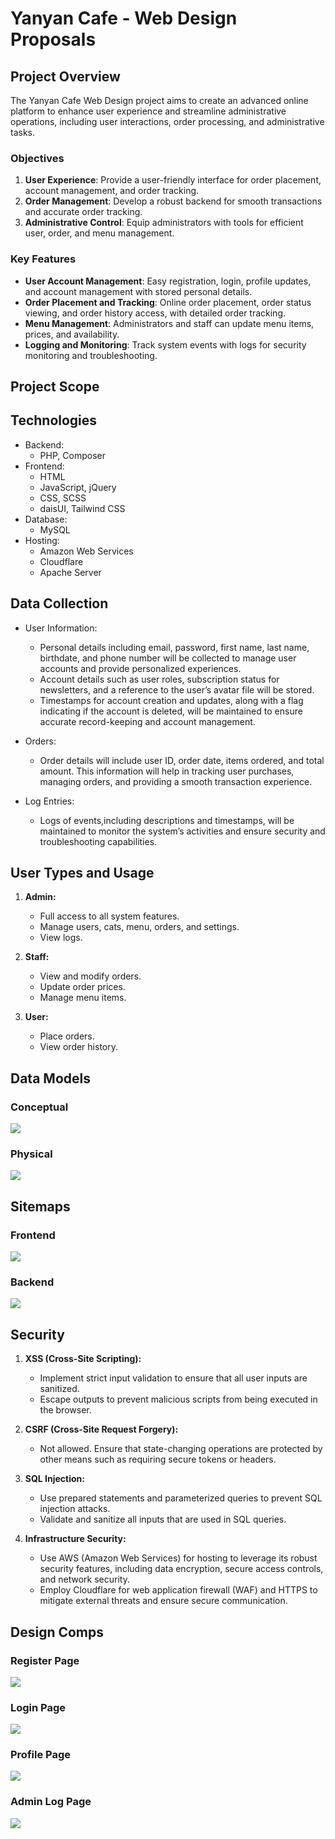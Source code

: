 # Yanyan Cafe - Web Design Proposals

## Project Overview

The Yanyan Cafe Web Design project aims to create an advanced online platform to enhance user experience and streamline administrative operations, including user interactions, order processing, and administrative tasks.

### Objectives
1. **User Experience**: Provide a user-friendly interface for order placement, account management, and order tracking.
2. **Order Management**: Develop a robust backend for smooth transactions and accurate order tracking.
3. **Administrative Control**: Equip administrators with tools for efficient user, order, and menu management.

### Key Features
- **User Account Management**: Easy registration, login, profile updates, and account management with stored personal details.
- **Order Placement and Tracking**: Online order placement, order status viewing, and order history access, with detailed order tracking.
- **Menu Management**: Administrators and staff can update menu items, prices, and availability.
- **Logging and Monitoring**: Track system events with logs for security monitoring and troubleshooting.

## Project Scope

## Technologies

- Backend:
  - PHP, Composer
- Frontend:
  - HTML
  - JavaScript, jQuery
  - CSS, SCSS
  - daisUI, Tailwind CSS
- Database:
  - MySQL
- Hosting:
  - Amazon Web Services
  - Cloudflare
  - Apache Server

## Data Collection

- User Information:

  - Personal details including email, password, first name, last name, birthdate, and phone number will be collected
    to manage user accounts and provide personalized experiences.
  - Account details such as user roles, subscription status for newsletters, and a reference to
    the user’s avatar file will be stored.
  - Timestamps for account creation and updates, along with a flag indicating if the account is deleted, will be
    maintained to ensure accurate record-keeping and account management.

- Orders:

  - Order details will include user ID, order date, items ordered, and total amount. This information will help in
    tracking user purchases, managing orders, and providing a smooth transaction experience.

- Log Entries:
  - Logs of events,including descriptions and timestamps, will be maintained to monitor the system’s activities and
    ensure security and troubleshooting capabilities.

## User Types and Usage

1. **Admin:**

   - Full access to all system features.
   - Manage users, cats, menu, orders, and settings.
   - View logs.

2. **Staff:**

   - View and modify orders.
   - Update order prices.
   - Manage menu items.

3. **User:**
   - Place orders.
   - View order history.

## Data Models

### Conceptual

![](./images/Conceptual-ERD.webp)

### Physical

![](./images/Physical-ERD.webp)

## Sitemaps

### Frontend

![](./sitemaps/frontend.jpg)

### Backend

![](./sitemaps/Backend.jpg)

## Security

1. **XSS (Cross-Site Scripting):**

   - Implement strict input validation to ensure that all user inputs are sanitized.
   - Escape outputs to prevent malicious scripts from being executed in the browser.

2. **CSRF (Cross-Site Request Forgery):**

   - Not allowed. Ensure that state-changing operations are protected by other means such as requiring secure tokens or
     headers.

3. **SQL Injection:**

   - Use prepared statements and parameterized queries to prevent SQL injection attacks.
   - Validate and sanitize all inputs that are used in SQL queries.

4. **Infrastructure Security:**
   - Use AWS (Amazon Web Services) for hosting to leverage its robust security features, including data encryption,
     secure access controls, and network security.
   - Employ Cloudflare for web application firewall (WAF) and HTTPS to mitigate external threats and
     ensure secure communication.

## Design Comps

### Register Page

![](./comps/comp1.png)

### Login Page

![](./comps/comp2.png)

### Profile Page

![](./comps/comp3.png)

### Admin Log Page

![](./comps/comp4.png)
